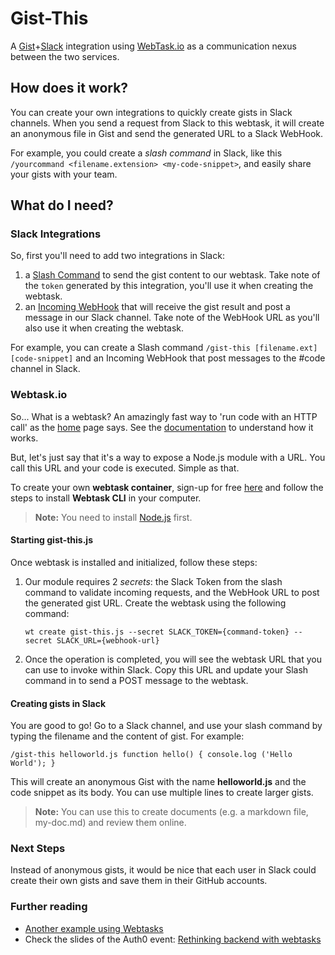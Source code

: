 # Gist-This

A [Gist](https://gist.github.com/)+[Slack](https://slack.com/) integration using [WebTask.io](https://webtask.io/) as a communication nexus between the two services.

## How does it work?

You can create your own integrations to quickly create gists in Slack channels. When you send a request from Slack to this webtask, it will create an anonymous file in Gist and send the generated URL to a Slack WebHook. 

For example, you could create a _slash command_ in Slack, like this ```/yourcommand <filename.extension> <my-code-snippet>```, and easily share your gists with your team.

## What do I need?

### Slack Integrations

So, first you'll need to add two integrations in Slack: 

1. a [Slash Command](https://api.slack.com/slash-commands) to send the gist content to our webtask. Take note of the ```token``` generated by this integration, you'll use it when creating the webtask.
1. an [Incoming WebHook](https://api.slack.com/incoming-webhooks) that will receive the gist result and post a message in our Slack channel. Take note of the WebHook URL as you'll also use it when creating the webtask.

For example, you can create a Slash command ```/gist-this [filename.ext] [code-snippet]``` and an Incoming WebHook that post messages to the #code channel in Slack.

### Webtask.io

So... What is a webtask? An amazingly fast way to 'run code with an HTTP call' as the [home](https://webtask.io) page says. See the [documentation](https://webtask.io/docs/how) to understand how it works.

But, let's just say that it's a way to expose a Node.js module with a URL. You call this URL and your code is executed. Simple as that.

To create your own **webtask container**, sign-up for free [here](https://webtask.io/cli) and follow the steps to install **Webtask CLI** in your computer.

> **Note:** You need to install [Node.js](https://nodejs.org/) first.

#### Starting gist-this.js

Once webtask is installed and initialized, follow these steps:

1. Our module requires 2 _secrets_: the Slack Token from the slash command to validate incoming requests, and the WebHook URL to post the generated gist URL. Create the webtask using the following command:

	````
	wt create gist-this.js --secret SLACK_TOKEN={command-token} --secret SLACK_URL={webhook-url}
	````
	
1. Once the operation is completed, you will see the webtask URL that you can use to invoke within Slack. Copy this URL and update your Slash command in to send a POST message to the webtask.

#### Creating gists in Slack

You are good to go! Go to a Slack channel, and use your slash command by typing the filename and the content of gist. For example:

````
/gist-this helloworld.js function hello() { console.log ('Hello World'); }
````

This will create an anonymous Gist with the name **helloworld.js** and the code snippet as its body. You can use multiple lines to create larger gists.

> **Note:** You can use this to create documents (e.g. a markdown file, my-doc.md) and review them online.

### Next Steps

Instead of anonymous gists, it would be nice that each user in Slack could create their own gists and save them in their GitHub accounts.

### Further reading

- [Another example using Webtasks](https://auth0.com/blog/2015/07/28/if-this-then-node-dot-js-extending-ifttt-with-webtask-dot-io/)
- Check the slides of the Auth0 event: [Rethinking backend with webtasks](https://auth0.com/events/fec15-webtask#!)




